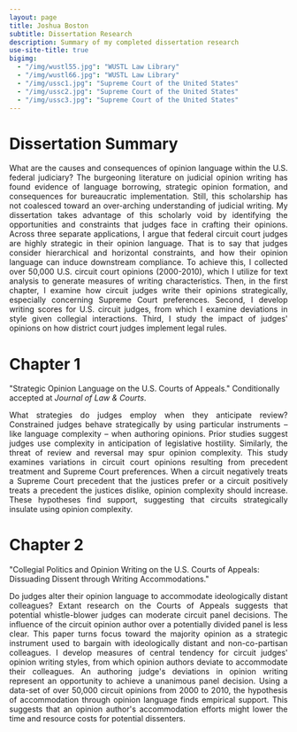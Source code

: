 ```yaml
---
layout: page
title: Joshua Boston
subtitle: Dissertation Research
description: Summary of my completed dissertation research
use-site-title: true
bigimg:
  - "/img/wustl55.jpg": "WUSTL Law Library"
  - "/img/wustl66.jpg": "WUSTL Law Library"
  - "/img/ussc1.jpg": "Supreme Court of the United States"
  - "/img/ussc2.jpg": "Supreme Court of the United States"
  - "/img/ussc3.jpg": "Supreme Court of the United States"
---
```


# Dissertation Summary

<p align="justify">What are the causes and consequences of opinion language within the U.S. federal judiciary? The burgeoning literature on judicial opinion writing has found evidence of language borrowing, strategic opinion formation, and consequences for bureaucratic implementation. Still, this scholarship has not coalesced toward an over-arching understanding of judicial writing. My dissertation takes advantage of this scholarly void by identifying the opportunities and constraints that judges face in crafting their opinions. Across three separate applications, I argue that federal circuit court judges are highly strategic in their opinion language. That is to say that judges consider hierarchical and horizontal constraints, and how their opinion language can induce downstream compliance. To achieve this, I collected over 50,000 U.S. circuit court opinions (2000-2010), which I utilize for text analysis to generate measures of writing characteristics. Then, in the first chapter, I examine how circuit judges write their opinions strategically, especially concerning Supreme Court preferences. Second, I develop writing scores for U.S. circuit judges, from which I examine deviations in style given collegial interactions. Third, I study the impact of judges' opinions on how district court judges implement legal rules.</p>

# Chapter 1

"Strategic Opinion Language on the U.S. Courts of Appeals." Conditionally accepted at *Journal of Law & Courts*. 

<p align="justify">What strategies do judges employ when they anticipate review? Constrained judges behave strategically by using particular instruments – like language complexity – when authoring opinions. Prior studies suggest judges use complexity in anticipation of legislative hostility. Similarly, the threat of review and reversal may spur opinion complexity. This study examines variations in circuit court opinions resulting from precedent treatment and Supreme Court preferences. When a circuit negatively treats a Supreme Court precedent that the justices prefer or a circuit positively treats a precedent the justices dislike, opinion complexity should increase. These hypotheses find support, suggesting that circuits strategically insulate using opinion complexity.</p>


# Chapter 2

"Collegial Politics and Opinion Writing on the U.S. Courts of Appeals: Dissuading Dissent through Writing Accommodations."

<p align="justify">Do judges alter their opinion language to accommodate ideologically distant colleagues? Extant research on the Courts of Appeals suggests that potential whistle-blower judges can moderate circuit panel decisions. The influence of the circuit opinion author over a potentially divided panel is less clear. This paper turns focus toward the majority opinion as a strategic instrument used to bargain with ideologically distant and non-co-partisan colleagues. I develop measures of central tendency for circuit judges' opinion writing styles, from which opinion authors deviate to accommodate their colleagues. An authoring judge's deviations in opinion writing represent an opportunity to achieve a unanimous panel decision. Using a data-set of over 50,000 circuit opinions from 2000 to 2010, the hypothesis of accommodation through opinion language finds empirical support. This suggests that an opinion author's accommodation efforts might lower the time and resource costs for potential dissenters.  </p>
